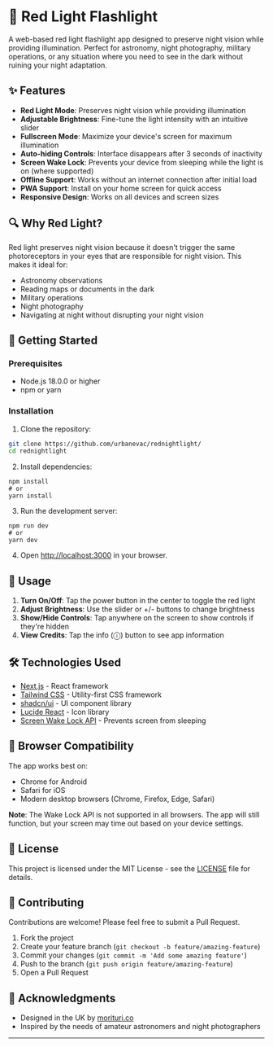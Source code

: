 # 🔴 Red Light Flashlight

A web-based red light flashlight app designed to preserve night vision while providing illumination. Perfect for astronomy, night photography, military operations, or any situation where you need to see in the dark without ruining your night adaptation.


## ✨ Features

- **Red Light Mode**: Preserves night vision while providing illumination
- **Adjustable Brightness**: Fine-tune the light intensity with an intuitive slider
- **Fullscreen Mode**: Maximize your device's screen for maximum illumination
- **Auto-hiding Controls**: Interface disappears after 3 seconds of inactivity
- **Screen Wake Lock**: Prevents your device from sleeping while the light is on (where supported)
- **Offline Support**: Works without an internet connection after initial load
- **PWA Support**: Install on your home screen for quick access
- **Responsive Design**: Works on all devices and screen sizes

## 🔍 Why Red Light?

Red light preserves night vision because it doesn't trigger the same photoreceptors in your eyes that are responsible for night vision. This makes it ideal for:

- Astronomy observations
- Reading maps or documents in the dark
- Military operations
- Night photography
- Navigating at night without disrupting your night vision

## 🚀 Getting Started

### Prerequisites

- Node.js 18.0.0 or higher
- npm or yarn

### Installation

1. Clone the repository:
```bash
git clone https://github.com/urbanevac/rednightlight/
cd rednightlight
```

2. Install dependencies:

```shellscript
npm install
# or
yarn install
```


3. Run the development server:

```shellscript
npm run dev
# or
yarn dev
```


4. Open [http://localhost:3000](http://localhost:3000) in your browser.


## 📱 Usage

1. **Turn On/Off**: Tap the power button in the center to toggle the red light
2. **Adjust Brightness**: Use the slider or +/- buttons to change brightness
3. **Show/Hide Controls**: Tap anywhere on the screen to show controls if they're hidden
4. **View Credits**: Tap the info (ⓘ) button to see app information


## 🛠️ Technologies Used

- [Next.js](https://nextjs.org/) - React framework
- [Tailwind CSS](https://tailwindcss.com/) - Utility-first CSS framework
- [shadcn/ui](https://ui.shadcn.com/) - UI component library
- [Lucide React](https://lucide.dev/) - Icon library
- [Screen Wake Lock API](https://developer.mozilla.org/en-US/docs/Web/API/Screen_Wake_Lock_API) - Prevents screen from sleeping


## 🔧 Browser Compatibility

The app works best on:

- Chrome for Android
- Safari for iOS
- Modern desktop browsers (Chrome, Firefox, Edge, Safari)


**Note**: The Wake Lock API is not supported in all browsers. The app will still function, but your screen may time out based on your device settings.

## 📄 License

This project is licensed under the MIT License - see the [LICENSE](LICENSE) file for details.

## 👥 Contributing

Contributions are welcome! Please feel free to submit a Pull Request.

1. Fork the project
2. Create your feature branch (`git checkout -b feature/amazing-feature`)
3. Commit your changes (`git commit -m 'Add some amazing feature'`)
4. Push to the branch (`git push origin feature/amazing-feature`)
5. Open a Pull Request


## 🙏 Acknowledgments

- Designed in the UK by [morituri.co](https://morituri.co)
- Inspired by the needs of amateur astronomers and night photographers


---
